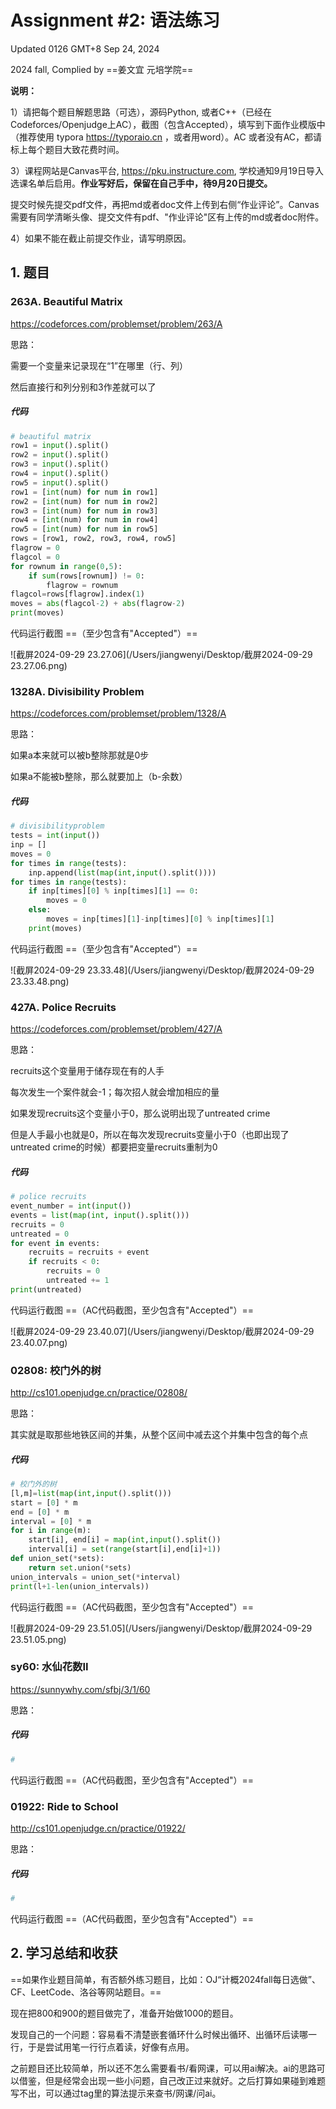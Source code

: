 # Assignment #2: 语法练习

Updated 0126 GMT+8 Sep 24, 2024

2024 fall, Complied by ==姜文宜 元培学院==



**说明：**

1）请把每个题目解题思路（可选），源码Python, 或者C++（已经在Codeforces/Openjudge上AC），截图（包含Accepted），填写到下面作业模版中（推荐使用 typora https://typoraio.cn ，或者用word）。AC 或者没有AC，都请标上每个题目大致花费时间。

3）课程网站是Canvas平台, https://pku.instructure.com, 学校通知9月19日导入选课名单后启用。**作业写好后，保留在自己手中，待9月20日提交。**

提交时候先提交pdf文件，再把md或者doc文件上传到右侧“作业评论”。Canvas需要有同学清晰头像、提交文件有pdf、"作业评论"区有上传的md或者doc附件。

4）如果不能在截止前提交作业，请写明原因。



## 1. 题目

### 263A. Beautiful Matrix

https://codeforces.com/problemset/problem/263/A



思路：

需要一个变量来记录现在“1”在哪里（行、列）

然后直接行和列分别和3作差就可以了

##### 代码

```python
# beautiful matrix
row1 = input().split()
row2 = input().split()
row3 = input().split()
row4 = input().split()
row5 = input().split()
row1 = [int(num) for num in row1]
row2 = [int(num) for num in row2]
row3 = [int(num) for num in row3]
row4 = [int(num) for num in row4]
row5 = [int(num) for num in row5]
rows = [row1, row2, row3, row4, row5]
flagrow = 0
flagcol = 0
for rownum in range(0,5):
    if sum(rows[rownum]) != 0:
        flagrow = rownum
flagcol=rows[flagrow].index(1)
moves = abs(flagcol-2) + abs(flagrow-2)
print(moves)

```



代码运行截图 ==（至少包含有"Accepted"）==

![截屏2024-09-29 23.27.06](/Users/jiangwenyi/Desktop/截屏2024-09-29 23.27.06.png)



### 1328A. Divisibility Problem

https://codeforces.com/problemset/problem/1328/A



思路：

如果a本来就可以被b整除那就是0步

如果a不能被b整除，那么就要加上（b-余数）

##### 代码

```python
# divisibilityproblem
tests = int(input())
inp = []
moves = 0
for times in range(tests):
    inp.append(list(map(int,input().split())))
for times in range(tests):
    if inp[times][0] % inp[times][1] == 0:
        moves = 0
    else:
        moves = inp[times][1]-inp[times][0] % inp[times][1]
    print(moves)
```



代码运行截图 ==（至少包含有"Accepted"）==

![截屏2024-09-29 23.33.48](/Users/jiangwenyi/Desktop/截屏2024-09-29 23.33.48.png)



### 427A. Police Recruits

https://codeforces.com/problemset/problem/427/A



思路：

recruits这个变量用于储存现在有的人手

每次发生一个案件就会-1；每次招人就会增加相应的量

如果发现recruits这个变量小于0，那么说明出现了untreated crime

但是人手最小也就是0，所以在每次发现recruits变量小于0（也即出现了untreated crime的时候）都要把变量recruits重制为0

##### 代码

```python
# police recruits
event_number = int(input())
events = list(map(int, input().split()))
recruits = 0
untreated = 0
for event in events:
    recruits = recruits + event
    if recruits < 0:
        recruits = 0
        untreated += 1
print(untreated)
```



代码运行截图 ==（AC代码截图，至少包含有"Accepted"）==

![截屏2024-09-29 23.40.07](/Users/jiangwenyi/Desktop/截屏2024-09-29 23.40.07.png)



### 02808: 校门外的树

http://cs101.openjudge.cn/practice/02808/



思路：

其实就是取那些地铁区间的并集，从整个区间中减去这个并集中包含的每个点

##### 代码

```python
# 校门外的树
[l,m]=list(map(int,input().split()))
start = [0] * m
end = [0] * m
interval = [0] * m
for i in range(m):
    start[i], end[i] = map(int,input().split())
    interval[i] = set(range(start[i],end[i]+1))
def union_set(*sets):
    return set.union(*sets)
union_intervals = union_set(*interval)
print(l+1-len(union_intervals))
```



代码运行截图 ==（AC代码截图，至少包含有"Accepted"）==

![截屏2024-09-29 23.51.05](/Users/jiangwenyi/Desktop/截屏2024-09-29 23.51.05.png)



### sy60: 水仙花数II

https://sunnywhy.com/sfbj/3/1/60



思路：



##### 代码

```python
# 

```



代码运行截图 ==（AC代码截图，至少包含有"Accepted"）==





### 01922: Ride to School

http://cs101.openjudge.cn/practice/01922/



思路：



##### 代码

```python
# 

```



代码运行截图 ==（AC代码截图，至少包含有"Accepted"）==





## 2. 学习总结和收获

==如果作业题目简单，有否额外练习题目，比如：OJ“计概2024fall每日选做”、CF、LeetCode、洛谷等网站题目。==

现在把800和900的题目做完了，准备开始做1000的题目。

发现自己的一个问题：容易看不清楚嵌套循环什么时候出循环、出循环后读哪一行，于是尝试用笔一行行点着读，好像有点用。

之前题目还比较简单，所以还不怎么需要看书/看网课，可以用ai解决。ai的思路可以借鉴，但是经常会出现一些小问题，自己改正过来就好。之后打算如果碰到难题写不出，可以通过tag里的算法提示来查书/网课/问ai。



